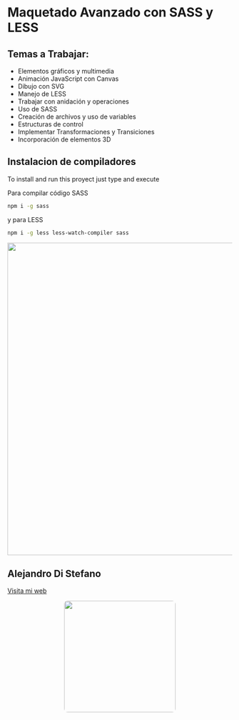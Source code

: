 # Maquetado Avanzado con SASS y LESS

Temas a Trabajar:
-----------------

* Elementos gráficos y multimedia
* Animación JavaScript con Canvas
* Dibujo con SVG
* Manejo de LESS
* Trabajar con anidación y operaciones
* Uso de SASS
* Creación de archivos y uso de variables
* Estructuras de control
* Implementar Transformaciones y Transiciones
* Incorporación de elementos 3D



## Instalacion de compiladores
To install and run this proyect just type and execute

Para compilar código SASS
```bash
npm i -g sass
```
y para LESS
```bash
npm i -g less less-watch-compiler sass
```


<div align="center" ><img src="https://www.kindpng.com/picc/m/485-4850280_sass-and-less-support-sass-less-logo-png.png" height="auto" width="700" ></div>


## Alejandro Di Stefano
[Visita mi web](https://armotusitio.com)

<div align="center"><img src="https://armotusitio.com/img/Logo-Armo-tu-sitio-com.gif" height="auto" width="250" style="border-radius:0.5rem"/></div>
